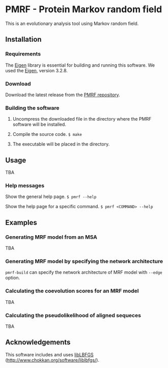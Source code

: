 # PMRF - Protein Markov random field
This is an evolutionary analysis tool using Markov random field.


## Installation

### Requirements
The [Eigen] library is essential for building and running this software. We used the [Eigen], version 3.2.8.

### Download
Download the latest release from the [PMRF repository].

### Building the software
1. Uncompress the downloaded file in the directory where the PMRF software will be installed.

2. Compile the source code.
  ``
  $ make
  ``

3. The executable will be placed in the directory.


## Usage
TBA

### Help messages
Show the general help page.
  ``
  $ pmrf --help
  ``

Show the help page for a specific command.
  ``
  $ pmrf <COMMAND> --help
  ``


## Examples

### Generating MRF model from an MSA
TBA

### Generating MRF model by specifying the network architecture
`pmrf-build` can specify the network architecture of MRF model with `--edge` option.

### Calculating the coevolution scores for an MRF model
TBA

### Calculating the pseudolikelihood of aligned sequeces
TBA


## Acknowledgements
This software includes and uses [libLBFGS] (http://www.chokkan.org/software/liblbfgs/).


[PMRF repository]: https://github.com/jeongchans/pmrf/releases
[Eigen]: http://eigen.tuxfamily.org/
[libLBFGS]: http://www.chokkan.org/software/liblbfgs/
